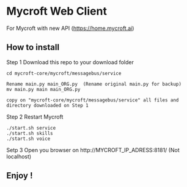 **Mycroft Web Client**
===================

For Mycroft with new API (https://home.mycroft.ai) 



How to install
-------------
Step 1  Download this repo to your download folder

    cd mycroft-core/mycroft/messagebus/service

    Rename main.py main_ORG.py 	(Rename original main.py for backup)
    mv main.py main main_ORG.py

    copy on "mycroft-core/mycroft/messagebus/service" all files and directory downloaded on Step 1


Step 2	Restart Mycroft

    ./start.sh service
    ./start.sh skills
    ./start.sh voice


Setp 3
    Open you browser on http://MYCROFT_IP_ADRESS:8181/   (Not localhost) 


**Enjoy !**
--------

